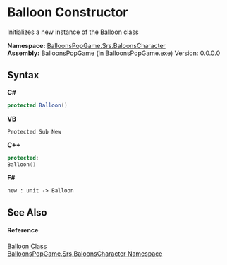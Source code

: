 # Balloon Constructor 
 

Initializes a new instance of the <a href="T_BalloonsPopGame_Srs_BaloonsCharacter_Balloon">Balloon</a> class

**Namespace:**&nbsp;<a href="N_BalloonsPopGame_Srs_BaloonsCharacter">BalloonsPopGame.Srs.BaloonsCharacter</a><br />**Assembly:**&nbsp;BalloonsPopGame (in BalloonsPopGame.exe) Version: 0.0.0.0

## Syntax

**C#**<br />
``` C#
protected Balloon()
```

**VB**<br />
``` VB
Protected Sub New
```

**C++**<br />
``` C++
protected:
Balloon()
```

**F#**<br />
``` F#
new : unit -> Balloon
```


## See Also


#### Reference
<a href="T_BalloonsPopGame_Srs_BaloonsCharacter_Balloon">Balloon Class</a><br /><a href="N_BalloonsPopGame_Srs_BaloonsCharacter">BalloonsPopGame.Srs.BaloonsCharacter Namespace</a><br />